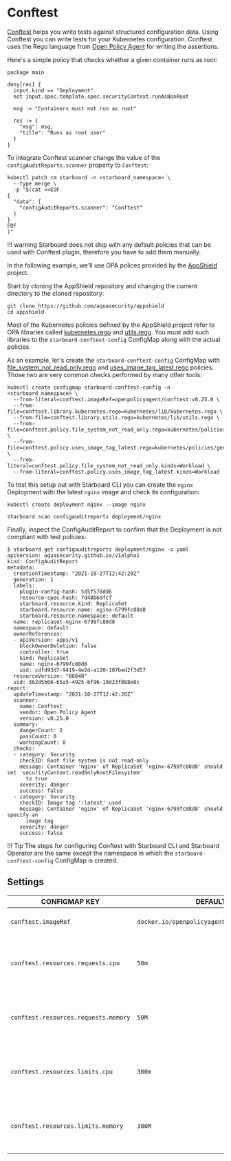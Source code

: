 # Conftest

[Conftest] helps you write tests against structured configuration data. Using Conftest you can write tests for your
Kubernetes configuration. Conftest uses the Rego language from [Open Policy Agent] for writing the assertions.

Here's a simple policy that checks whether a given container runs as root:

```opa
package main

deny[res] {
  input.kind == "Deployment"
  not input.spec.template.spec.securityContext.runAsNonRoot

  msg := "Containers must not run as root"
  
  res := {
    "msg": msg,
    "title": "Runs as root user"
  }
}
```

To integrate Conftest scanner change the value of the `configAuditReports.scanner` property to `Conftest`:

```
kubectl patch cm starboard -n <starboard_namespace> \
  --type merge \
  -p "$(cat <<EOF
{
  "data": {
    "configAuditReports.scanner": "Conftest"
  }
}
EOF
)"
```

!!! warning
    Starboard does not ship with any default policies that can be used with Conftest plugin, therefore you have to add
    them manually.

In the following example, we'll use OPA polices provided by the [AppShield] project.

Start by cloning the AppShield repository and changing the current directory to the cloned repository:

```
git clone https://github.com/aquasecurity/appshield
cd appshield
```

Most of the Kubernetes policies defined by the AppShield project refer to OPA libraries called [kubernetes.rego]
and [utils.rego]. You must add such libraries to the `starboard-conftest-config` ConfigMap along with the actual
policies.

As an example, let's create the `starboard-conftest-config` ConfigMap with [file_system_not_read_only.rego] and
[uses_image_tag_latest.rego] policies. Those two are very common checks performed by many other tools:

```
kubectl create configmap starboard-conftest-config -n <starboard_namespace> \
  --from-literal=conftest.imageRef=openpolicyagent/conftest:v0.25.0 \
  --from-file=conftest.library.kubernetes.rego=kubernetes/lib/kubernetes.rego \
  --from-file=conftest.library.utils.rego=kubernetes/lib/utils.rego \
  --from-file=conftest.policy.file_system_not_read_only.rego=kubernetes/policies/general/file_system_not_read_only.rego \
  --from-file=conftest.policy.uses_image_tag_latest.rego=kubernetes/policies/general/uses_image_tag_latest.rego \
  --from-literal=conftest.policy.file_system_not_read_only.kinds=Workload \
  --from-literal=conftest.policy.uses_image_tag_latest.kinds=Workload
```

To test this setup out with Starboard CLI you can create the `nginx` Deployment with the latest `nginx` image and check
its configuration:

```
kubectl create deployment nginx --image nginx
```

```
starboard scan configauditreports deployment/nginx
```

Finally, inspect the ConfigAuditReport to confirm that the Deployment is not compliant with test policies:

```console
$ starboard get configauditreports deployment/nginx -o yaml
apiVersion: aquasecurity.github.io/v1alpha1
kind: ConfigAuditReport
metadata:
  creationTimestamp: "2021-10-27T12:42:20Z"
  generation: 1
  labels:
    plugin-config-hash: 5d5f578dd6
    resource-spec-hash: 7d48b6dfcf
    starboard.resource.kind: ReplicaSet
    starboard.resource.name: nginx-6799fc88d8
    starboard.resource.namespace: default
  name: replicaset-nginx-6799fc88d8
  namespace: default
  ownerReferences:
  - apiVersion: apps/v1
    blockOwnerDeletion: false
    controller: true
    kind: ReplicaSet
    name: nginx-6799fc88d8
    uid: cdfd93d7-9419-4e2d-a120-107bed2f3d57
  resourceVersion: "88048"
  uid: 362d5b06-65a5-4925-bf96-19d23f088e0c
report:
  updateTimestamp: "2021-10-27T12:42:20Z"
  scanner:
    name: Conftest
    vendor: Open Policy Agent
    version: v0.25.0
  summary:
    dangerCount: 2
    passCount: 0
    warningCount: 0
  checks:
  - category: Security
    checkID: Root file system is not read-only
    message: Container 'nginx' of ReplicaSet 'nginx-6799fc88d8' should set 'securityContext.readOnlyRootFilesystem'
      to true
    severity: danger
    success: false
  - category: Security
    checkID: Image tag ':latest' used
    message: Container 'nginx' of ReplicaSet 'nginx-6799fc88d8' should specify an
      image tag
    severity: danger
    success: false
```

!!! Tip
    The steps for configuring Conftest with Starboard CLI and Starboard Operator are the same except the namespace
    in which the `starboard-conftest-config` ConfigMap is created.

## Settings

| CONFIGMAP KEY                        | DEFAULT                                      | DESCRIPTION |
| ------------------------------------ | -------------------------------------------- | ----------- |
| `conftest.imageRef`                  | `docker.io/openpolicyagent/conftest:v0.25.0` | Conftest image reference |
| `conftest.resources.requests.cpu`    | `50m`                                        | The minimum amount of CPU required to run Conftest scanner pod. |
| `conftest.resources.requests.memory` | `50M`                                        | The minimum amount of memory required to run Conftest scanner pod. |
| `conftest.resources.limits.cpu`      | `300m`                                       | The maximum amount of CPU allowed to run Conftest scanner pod. |
| `conftest.resources.limits.memory`   | `300M`                                       | The maximum amount of memory allowed to run Conftest scanner pod. |


[Open Policy Agent]: https://www.openpolicyagent.org
[Conftest]: https://github.com/open-policy-agent/conftest
[AppShield]: https://github.com/aquasecurity/appshield
[kubernetes.rego]: https://raw.githubusercontent.com/aquasecurity/appshield/master/kubernetes/lib/kubernetes.rego
[utils.rego]: https://raw.githubusercontent.com/aquasecurity/appshield/master/kubernetes/lib/utils.rego
[file_system_not_read_only.rego]: https://raw.githubusercontent.com/aquasecurity/appshield/master/kubernetes/policies/general/file_system_not_read_only.rego
[uses_image_tag_latest.rego]: https://raw.githubusercontent.com/aquasecurity/appshield/master/kubernetes/policies/general/uses_image_tag_latest.rego
